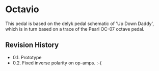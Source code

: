 # Octavio

This pedal is based on the delyk pedal schematic of 'Up Down Daddy', which is in turn
based on a trace of the Pearl OC-07 octave pedal.


## Revision History

* 0.1.  Prototype
* 0.2.  Fixed inverse polarity on op-amps. :-(
